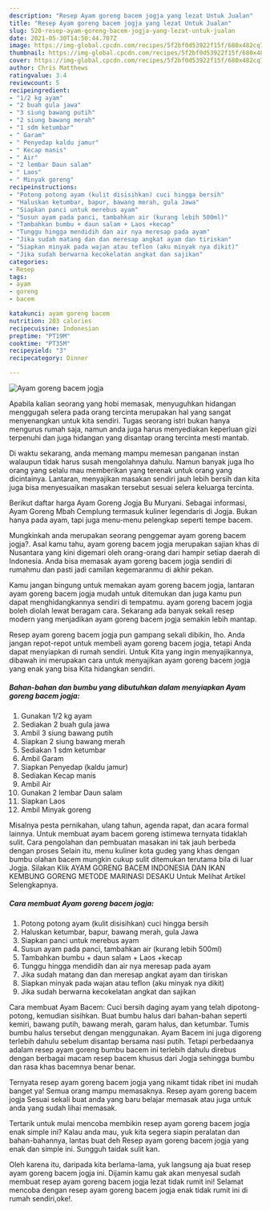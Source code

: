 ```yaml
---
description: "Resep Ayam goreng bacem jogja yang lezat Untuk Jualan"
title: "Resep Ayam goreng bacem jogja yang lezat Untuk Jualan"
slug: 520-resep-ayam-goreng-bacem-jogja-yang-lezat-untuk-jualan
date: 2021-05-30T14:50:44.707Z
image: https://img-global.cpcdn.com/recipes/5f2bf0d53922f15f/680x482cq70/ayam-goreng-bacem-jogja-foto-resep-utama.jpg
thumbnail: https://img-global.cpcdn.com/recipes/5f2bf0d53922f15f/680x482cq70/ayam-goreng-bacem-jogja-foto-resep-utama.jpg
cover: https://img-global.cpcdn.com/recipes/5f2bf0d53922f15f/680x482cq70/ayam-goreng-bacem-jogja-foto-resep-utama.jpg
author: Chris Matthews
ratingvalue: 3.4
reviewcount: 5
recipeingredient:
- "1/2 kg ayam"
- "2 buah gula jawa"
- "3 siung bawang putih"
- "2 siung bawang merah"
- "1 sdm ketumbar"
- " Garam"
- " Penyedap kaldu jamur"
- " Kecap manis"
- " Air"
- "2 lembar Daun salam"
- " Laos"
- " Minyak goreng"
recipeinstructions:
- "Potong potong ayam (kulit disisihkan) cuci hingga bersih"
- "Haluskan ketumbar, bapur, bawang merah, gula Jawa"
- "Siapkan panci untuk merebus ayam"
- "Susun ayam pada panci, tambahkan air (kurang lebih 500ml)"
- "Tambahkan bumbu + daun salam + Laos +kecap"
- "Tunggu hingga mendidih dan air nya meresap pada ayam"
- "Jika sudah matang dan dan meresap angkat ayam dan tiriskan"
- "Siapkan minyak pada wajan atau teflon (aku minyak nya dikit)"
- "Jika sudah berwarna kecokelatan angkat dan sajikan"
categories:
- Resep
tags:
- ayam
- goreng
- bacem

katakunci: ayam goreng bacem 
nutrition: 203 calories
recipecuisine: Indonesian
preptime: "PT19M"
cooktime: "PT35M"
recipeyield: "3"
recipecategory: Dinner

---
```



![Ayam goreng bacem jogja](https://img-global.cpcdn.com/recipes/5f2bf0d53922f15f/680x482cq70/ayam-goreng-bacem-jogja-foto-resep-utama.jpg)

Apabila kalian seorang yang hobi memasak, menyuguhkan hidangan menggugah selera pada orang tercinta merupakan hal yang sangat menyenangkan untuk kita sendiri. Tugas seorang istri bukan hanya mengurus rumah saja, namun anda juga harus menyediakan keperluan gizi terpenuhi dan juga hidangan yang disantap orang tercinta mesti mantab.

Di waktu  sekarang, anda memang mampu memesan panganan instan walaupun tidak harus susah mengolahnya dahulu. Namun banyak juga lho orang yang selalu mau memberikan yang terenak untuk orang yang dicintainya. Lantaran, menyajikan masakan sendiri jauh lebih bersih dan kita juga bisa menyesuaikan masakan tersebut sesuai selera keluarga tercinta. 

Berikut daftar harga Ayam Goreng Jogja Bu Muryani. Sebagai informasi, Ayam Goreng Mbah Cemplung termasuk kuliner legendaris di Jogja. Bukan hanya pada ayam, tapi juga menu-menu pelengkap seperti tempe bacem.

Mungkinkah anda merupakan seorang penggemar ayam goreng bacem jogja?. Asal kamu tahu, ayam goreng bacem jogja merupakan sajian khas di Nusantara yang kini digemari oleh orang-orang dari hampir setiap daerah di Indonesia. Anda bisa memasak ayam goreng bacem jogja sendiri di rumahmu dan pasti jadi camilan kegemaranmu di akhir pekan.

Kamu jangan bingung untuk memakan ayam goreng bacem jogja, lantaran ayam goreng bacem jogja mudah untuk ditemukan dan juga kamu pun dapat menghidangkannya sendiri di tempatmu. ayam goreng bacem jogja boleh diolah lewat beragam cara. Sekarang ada banyak sekali resep modern yang menjadikan ayam goreng bacem jogja semakin lebih mantap.

Resep ayam goreng bacem jogja pun gampang sekali dibikin, lho. Anda jangan repot-repot untuk membeli ayam goreng bacem jogja, tetapi Anda dapat menyiapkan di rumah sendiri. Untuk Kita yang ingin menyajikannya, dibawah ini merupakan cara untuk menyajikan ayam goreng bacem jogja yang enak yang bisa Kita hidangkan sendiri.

<!--inarticleads1-->

##### Bahan-bahan dan bumbu yang dibutuhkan dalam menyiapkan Ayam goreng bacem jogja:

1. Gunakan 1/2 kg ayam
1. Sediakan 2 buah gula jawa
1. Ambil 3 siung bawang putih
1. Siapkan 2 siung bawang merah
1. Sediakan 1 sdm ketumbar
1. Ambil  Garam
1. Siapkan  Penyedap (kaldu jamur)
1. Sediakan  Kecap manis
1. Ambil  Air
1. Gunakan 2 lembar Daun salam
1. Siapkan  Laos
1. Ambil  Minyak goreng


Misalnya pesta pernikahan, ulang tahun, agenda rapat, dan acara formal lainnya. Untuk membuat ayam bacem goreng istimewa ternyata tidaklah sulit. Cara pengolahan dan pembuatan masakan ini tak jauh berbeda dengan proses Selain itu, menu kuliner kota gudeg yang khas dengan bumbu olahan bacem mungkin cukup sulit ditemukan terutama bila di luar Jogja. Silakan Klik AYAM GORENG BACEM INDONESIA DAN IKAN KEMBUNG GORENG METODE MARINASI DESAKU Untuk Melihat Artikel Selengkapnya. 

<!--inarticleads2-->

##### Cara membuat Ayam goreng bacem jogja:

1. Potong potong ayam (kulit disisihkan) cuci hingga bersih
1. Haluskan ketumbar, bapur, bawang merah, gula Jawa
1. Siapkan panci untuk merebus ayam
1. Susun ayam pada panci, tambahkan air (kurang lebih 500ml)
1. Tambahkan bumbu + daun salam + Laos +kecap
1. Tunggu hingga mendidih dan air nya meresap pada ayam
1. Jika sudah matang dan dan meresap angkat ayam dan tiriskan
1. Siapkan minyak pada wajan atau teflon (aku minyak nya dikit)
1. Jika sudah berwarna kecokelatan angkat dan sajikan


Cara membuat Ayam Bacem: Cuci bersih daging ayam yang telah dipotong-potong, kemudian sisihkan. Buat bumbu halus dari bahan-bahan seperti kemiri, bawang putih, bawang merah, garam halus, dan ketumbar. Tumis bumbu halus tersebut dengan menggunakan. Ayam Bacem ini juga digoreng terlebih dahulu sebelum disantap bersama nasi putih. Tetapi perbedaanya adalam resep ayam goreng bumbu bacem ini terlebih dahulu direbus dengan berbagai macam resep bacem khusus dari Jogja sehingga bumbu dan rasa khas bacemnya benar benar. 

Ternyata resep ayam goreng bacem jogja yang nikamt tidak ribet ini mudah banget ya! Semua orang mampu memasaknya. Resep ayam goreng bacem jogja Sesuai sekali buat anda yang baru belajar memasak atau juga untuk anda yang sudah lihai memasak.

Tertarik untuk mulai mencoba membikin resep ayam goreng bacem jogja enak simple ini? Kalau anda mau, yuk kita segera siapin peralatan dan bahan-bahannya, lantas buat deh Resep ayam goreng bacem jogja yang enak dan simple ini. Sungguh taidak sulit kan. 

Oleh karena itu, daripada kita berlama-lama, yuk langsung aja buat resep ayam goreng bacem jogja ini. Dijamin kamu gak akan menyesal sudah membuat resep ayam goreng bacem jogja lezat tidak rumit ini! Selamat mencoba dengan resep ayam goreng bacem jogja enak tidak rumit ini di rumah sendiri,oke!.

